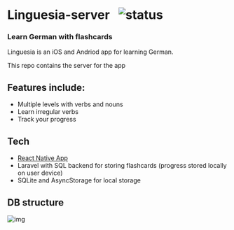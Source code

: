 # Linguesia-server &nbsp; <img src="https://img.shields.io/badge/status-inprogress-yellow" alt="status">

### Learn German with flashcards

Linguesia is an iOS and Andriod app for learning German.

This repo contains the server for the app

## Features include:

-   Multiple levels with verbs and nouns
-   Learn irregular verbs
-   Track your progress

## Tech

-   <a href="https://github.com/jacqouese/Linguesia">React Native App</a>
-   Laravel with SQL backend for storing flashcards (progress stored locally on user device)
-   SQLite and AsyncStorage for local storage

## DB structure

<img src="https://drive.google.com/uc?export=view&id=1npKLONUu2TRwmg_9uS0FTXn5yM88v6y9" alt="img">
